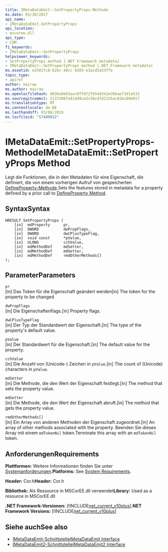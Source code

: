 ```yaml
---
title: IMetaDataEmit::SetPropertyProps-Methode
ms.date: 03/30/2017
api_name:
- IMetaDataEmit.SetPropertyProps
api_location:
- mscoree.dll
api_type:
- COM
f1_keywords:
- IMetaDataEmit::SetPropertyProps
helpviewer_keywords:
- SetPropertyProps method [.NET Framework metadata]
- IMetaDataEmit::SetPropertyProps method [.NET Framework metadata]
ms.assetid: e2501fc8-b2bc-4dcc-9205-e3acd5a53ffe
topic_type:
- apiref
author: mairaw
ms.author: mairaw
ms.openlocfilehash: d836abb63aec0ffd72fb54d342e36bae7191a533
ms.sourcegitcommit: 5137208fa414d9ca3c58cdfd2155ac81bc89e917
ms.translationtype: MT
ms.contentlocale: de-DE
ms.lasthandoff: 03/06/2019
ms.locfileid: "57489032"
---
```

# <a name="imetadataemitsetpropertyprops-method"></a><span data-ttu-id="206b3-102">IMetaDataEmit::SetPropertyProps-Methode</span><span class="sxs-lookup"><span data-stu-id="206b3-102">IMetaDataEmit::SetPropertyProps Method</span></span>
<span data-ttu-id="206b3-103">Legt die Funktionen, die in den Metadaten für eine Eigenschaft, die definiert, die von einem vorherigen Aufruf von gespeicherten [DefineProperty-Methode](../../../../docs/framework/unmanaged-api/metadata/imetadataemit-defineproperty-method.md).</span><span class="sxs-lookup"><span data-stu-id="206b3-103">Sets the features stored in metadata for a property defined by a prior call to [DefineProperty Method](../../../../docs/framework/unmanaged-api/metadata/imetadataemit-defineproperty-method.md).</span></span>  
  
## <a name="syntax"></a><span data-ttu-id="206b3-104">Syntax</span><span class="sxs-lookup"><span data-stu-id="206b3-104">Syntax</span></span>  
  
```  
HRESULT SetPropertyProps (   
    [in]  mdProperty      pr,   
    [in]  DWORD           dwPropFlags,   
    [in]  DWORD           dwCPlusTypeFlag,   
    [in]  void const      *pValue,   
    [in]  ULONG           cchValue,   
    [in]  mdMethodDef     mdSetter,   
    [in]  mdMethodDef     mdGetter,   
    [in]  mdMethodDef     rmdOtherMethods[]   
);  
```  
  
## <a name="parameters"></a><span data-ttu-id="206b3-105">Parameter</span><span class="sxs-lookup"><span data-stu-id="206b3-105">Parameters</span></span>  
 `pr`  
 <span data-ttu-id="206b3-106">[in] Das Token für die Eigenschaft geändert werden</span><span class="sxs-lookup"><span data-stu-id="206b3-106">[in] The token for the property to be changed</span></span>  
  
 `dwPropFlags`  
 <span data-ttu-id="206b3-107">[in] Die Eigenschaftenflags.</span><span class="sxs-lookup"><span data-stu-id="206b3-107">[in] Property flags.</span></span>  
  
 `dwCPlusTypeFlag`  
 <span data-ttu-id="206b3-108">[in] Der Typ der Standardwert der Eigenschaft.</span><span class="sxs-lookup"><span data-stu-id="206b3-108">[in] The type of the property's default value.</span></span>  
  
 `pValue`  
 <span data-ttu-id="206b3-109">[in] Der Standardwert für die Eigenschaft.</span><span class="sxs-lookup"><span data-stu-id="206b3-109">[in] The default value for the property.</span></span>  
  
 `cchValue`  
 <span data-ttu-id="206b3-110">[in] Die Anzahl von (Unicode-) Zeichen in `pValue`.</span><span class="sxs-lookup"><span data-stu-id="206b3-110">[in] The count of (Unicode) characters in `pValue`.</span></span>  
  
 `mdSetter`  
 <span data-ttu-id="206b3-111">[in] Die Methode, die den Wert der Eigenschaft festlegt.</span><span class="sxs-lookup"><span data-stu-id="206b3-111">[in] The method that sets the property value.</span></span>  
  
 `mdGetter`  
 <span data-ttu-id="206b3-112">[in] Die Methode, die den Wert der Eigenschaft abruft.</span><span class="sxs-lookup"><span data-stu-id="206b3-112">[in] The method that gets the property value.</span></span>  
  
 `rmdOtherMethods[]`  
 <span data-ttu-id="206b3-113">[in] Ein Array von anderen Methoden der Eigenschaft zugeordnet.</span><span class="sxs-lookup"><span data-stu-id="206b3-113">[in] An array of other methods associated with the property.</span></span> <span data-ttu-id="206b3-114">Beenden Sie dieses Array mit einem `mdTokenNil` token.</span><span class="sxs-lookup"><span data-stu-id="206b3-114">Terminate this array with an `mdTokenNil` token.</span></span>  
  
## <a name="requirements"></a><span data-ttu-id="206b3-115">Anforderungen</span><span class="sxs-lookup"><span data-stu-id="206b3-115">Requirements</span></span>  
 <span data-ttu-id="206b3-116">**Plattformen:** Weitere Informationen finden Sie unter [Systemanforderungen](../../../../docs/framework/get-started/system-requirements.md).</span><span class="sxs-lookup"><span data-stu-id="206b3-116">**Platforms:** See [System Requirements](../../../../docs/framework/get-started/system-requirements.md).</span></span>  
  
 <span data-ttu-id="206b3-117">**Header:** Cor.h</span><span class="sxs-lookup"><span data-stu-id="206b3-117">**Header:** Cor.h</span></span>  
  
 <span data-ttu-id="206b3-118">**Bibliothek:** Als Ressource in MSCorEE.dll verwendet</span><span class="sxs-lookup"><span data-stu-id="206b3-118">**Library:** Used as a resource in MSCorEE.dll</span></span>  
  
 <span data-ttu-id="206b3-119">**.NET Framework-Versionen:** [!INCLUDE[net_current_v10plus](../../../../includes/net-current-v10plus-md.md)]</span><span class="sxs-lookup"><span data-stu-id="206b3-119">**.NET Framework Versions:** [!INCLUDE[net_current_v10plus](../../../../includes/net-current-v10plus-md.md)]</span></span>  
  
## <a name="see-also"></a><span data-ttu-id="206b3-120">Siehe auch</span><span class="sxs-lookup"><span data-stu-id="206b3-120">See also</span></span>
- [<span data-ttu-id="206b3-121">IMetaDataEmit-Schnittstelle</span><span class="sxs-lookup"><span data-stu-id="206b3-121">IMetaDataEmit Interface</span></span>](../../../../docs/framework/unmanaged-api/metadata/imetadataemit-interface.md)
- [<span data-ttu-id="206b3-122">IMetaDataEmit2-Schnittstelle</span><span class="sxs-lookup"><span data-stu-id="206b3-122">IMetaDataEmit2 Interface</span></span>](../../../../docs/framework/unmanaged-api/metadata/imetadataemit2-interface.md)

